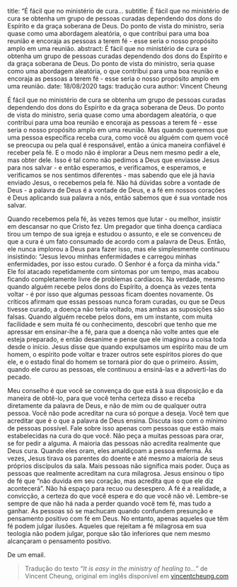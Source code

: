 title: “É fácil que no ministério de cura...
subtitle: É fácil que no ministério de cura se obtenha um grupo de pessoas curadas dependendo dos dons do Espírito e da graça soberana de Deus. Do ponto de vista do ministro, seria quase como uma abordagem aleatória, o que contribui para uma boa reunião e encoraja as pessoas a terem fé - esse seria o nosso propósito amplo em uma reunião.
abstract: É fácil que no ministério de cura se obtenha um grupo de pessoas curadas dependendo dos dons do Espírito e da graça soberana de Deus. Do ponto de vista do ministro, seria quase como uma abordagem aleatória, o que contribui para uma boa reunião e encoraja as pessoas a terem fé - esse seria o nosso propósito amplo em uma reunião.
date: 18/08/2020
tags: tradução cura
author: Vincent Cheung

É fácil que no ministério de cura se obtenha um grupo de pessoas curadas dependendo dos dons do Espírito e da graça soberana de Deus. Do ponto de vista do ministro, seria quase como uma abordagem aleatória, o que contribui para uma boa reunião e encoraja as pessoas a terem fé - esse seria o nosso propósito amplo em uma reunião. Mas quando queremos que uma pessoa específica receba cura, como você ou alguém com quem você se preocupa ou pela qual é responsável, então a única maneira confiável é receber pela fé. E o modo não é implorar a Deus nem mesmo pedir a ele, mas obter dele. Isso é tal como não pedimos a Deus que enviasse Jesus para nos salvar - e então esperamos, e verificamos, e esperamos, e verificamos se nos sentimos diferentes - mas sabendo que ele já havia enviado Jesus, o recebemos pela fé. Não há dúvidas sobre a vontade de Deus - a palavra de Deus é a vontade de Deus, e a fé em nossos corações é Deus aplicando sua palavra a nós, então sabemos que é sua vontade nos salvar.

Quando recebemos pela fé, às vezes temos que lutar - ou melhor, insistir em descansar no que Cristo fez. Um pregador que tinha doença cardíaca tirou um tempo de sua igreja e estudou o assunto, e ele se convenceu de que a cura é um fato consumado de acordo com a palavra de Deus. Então, ele nunca implorou a Deus para fazer isso, mas ele simplesmente continuou insistindo: “Jesus levou minhas enfermidades e carregou minhas enfermidades, por isso estou curado. O Senhor é a força da minha vida.” Ele foi atacado repetidamente com sintomas por um tempo, mas acabou ficando completamente livre de problemas cardíacos. Na verdade, mesmo quando alguém recebe pelos dons do Espírito, a doença às vezes tenta voltar - é por isso que algumas pessoas ficam doentes novamente. Os críticos afirmam que essas pessoas nunca foram curadas, ou que se Deus tivesse curado, a doença não teria voltado, mas ambas as suposições são falsas. Quando alguém recebe pelos dons, em um instante, com muita facilidade e sem muita fé ou conhecimento, descobri que tenho que me apressar em ensinar-lhe a fé, para que a doença não volte antes que ele esteja preparado, e então desanime e pense que ele imaginou a coisa toda desde o início. Jesus disse que quando expulsamos um espírito mau de um homem, o espírito pode voltar e trazer outros sete espíritos piores do que ele, e o estado final do homem se tornará pior do que o primeiro. Assim, quando ele curou as pessoas, ele continuou a ensiná-las e a adverti-las do pecado.

Meu conselho é que você se convença do que está à sua disposição e da maneira de obtê-lo, para que você tenha certeza disso e receba diretamente da palavra de Deus, e não de mim ou de qualquer outra pessoa. Você não pode acreditar na cura só porque a deseja. Você tem que acreditar que é o que a palavra de Deus ensina. Discuta isso com o mínimo de pessoas possível. Fale sobre isso apenas com pessoas que estão mais estabelecidas na cura do que você. Não peça a muitas pessoas para orar, se for pedir a alguma. A maioria das pessoas não acredita realmente que Deus cura. Quando eles oram, eles amaldiçoam a pessoa enferma. Às vezes, Jesus tirava os parentes do doente e até mesmo a maioria de seus próprios discípulos da sala. Mais pessoas não significa mais poder. Ouça as pessoas que realmente acreditam na cura milagrosa. Jesus ensinou o tipo de fé que “não duvida em seu coração, mas acredita que o que ele diz acontecerá”. Não há espaço para recuo ou desespero. A fé é a realidade, a convicção, a certeza do que você espera e do que você não vê. Lembre-se sempre de que não há nada a perder quando você tem fé, mas tudo a ganhar. As pessoas só se machucam quando confundem presunção e pensamento positivo com fé em Deus. No entanto, apenas aqueles que têm fé podem julgar ilusões. Aqueles que rejeitam a fé milagrosa em sua teologia não podem julgar, porque são tão inferiores que nem mesmo alcançaram o pensamento positivo.

De um email.

> Tradução do texto _“It is easy in the ministry of healing to…”_ de Vincent Cheung, original em inglês disponível em [vincentcheung.com](https://www.vincentcheung.com/2017/10/20/it-is-easy-in-the-ministry-of-healing-to/)
